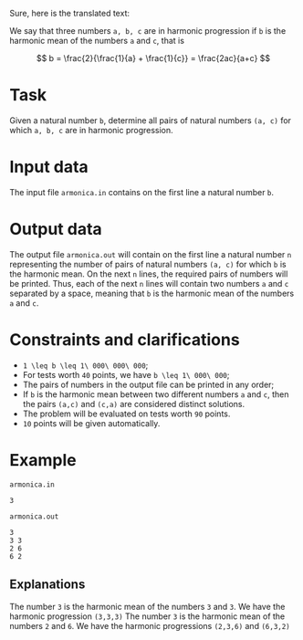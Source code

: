 Sure, here is the translated text:

We say that three numbers `a, b, c` are in harmonic progression if `b` is the harmonic mean of the numbers `a` and `c`, that is

$$
b = \frac{2}{\frac{1}{a} + \frac{1}{c}} = \frac{2ac}{a+c}
$$

# Task
Given a natural number `b`, determine all pairs of natural numbers `(a, c)` for which `a, b, c` are in harmonic progression.

# Input data
The input file `armonica.in` contains on the first line a natural number `b`. 

# Output data
The output file `armonica.out` will contain on the first line a natural number `n` representing the number of pairs of natural numbers `(a, c)` for which `b` is the harmonic mean. On the next `n` lines, the required pairs of numbers will be printed. Thus, each of the next `n` lines will contain two numbers `a` and `c` separated by a space, meaning that `b` is the harmonic mean of the numbers `a` and `c`.

# Constraints and clarifications
* `1 \leq b \leq 1\ 000\ 000\ 000`;
* For tests worth `40` points, we have `b \leq 1\ 000\ 000`;
* The pairs of numbers in the output file can be printed in any order;
* If `b` is the harmonic mean between two different numbers `a` and `c`, then the pairs `(a,c)` and `(c,a)` are considered distinct solutions.
* The problem will be evaluated on tests worth `90` points.
* `10` points will be given automatically.

# Example

`armonica.in`
```
3
```

`armonica.out`
```
3
3 3
2 6
6 2
```

Explanations
---

The number `3` is the harmonic mean of the numbers `3` and `3`. We have the harmonic progression `(3,3,3)`
The number `3` is the harmonic mean of the numbers `2` and `6`. We have the harmonic progressions `(2,3,6)` and `(6,3,2)`